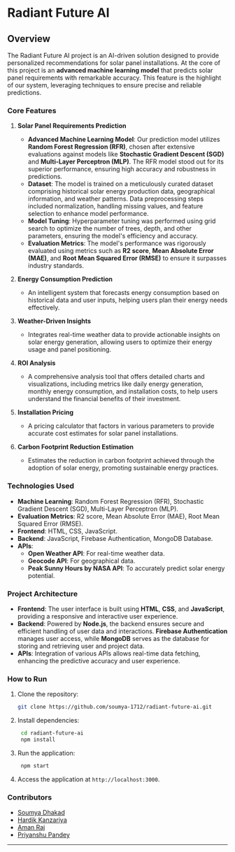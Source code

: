 # Radiant Future AI

## Overview

The Radiant Future AI project is an AI-driven solution designed to provide personalized recommendations for solar panel installations. At the core of this project is an **advanced machine learning model** that predicts solar panel requirements with remarkable accuracy. This feature is the highlight of our system, leveraging techniques to ensure precise and reliable predictions.

### Core Features

1. **Solar Panel Requirements Prediction**
   - **Advanced Machine Learning Model**: Our prediction model utilizes **Random Forest Regression (RFR)**, chosen after extensive evaluations against models like **Stochastic Gradient Descent (SGD)** and **Multi-Layer Perceptron (MLP)**. The RFR model stood out for its superior performance, ensuring high accuracy and robustness in predictions.
   - **Dataset**: The model is trained on a meticulously curated dataset comprising historical solar energy production data, geographical information, and weather patterns. Data preprocessing steps included normalization, handling missing values, and feature selection to enhance model performance.
   - **Model Tuning**: Hyperparameter tuning was performed using grid search to optimize the number of trees, depth, and other parameters, ensuring the model's efficiency and accuracy.
   - **Evaluation Metrics**: The model's performance was rigorously evaluated using metrics such as **R2 score**, **Mean Absolute Error (MAE)**, and **Root Mean Squared Error (RMSE)** to ensure it surpasses industry standards.

2. **Energy Consumption Prediction**
   - An intelligent system that forecasts energy consumption based on historical data and user inputs, helping users plan their energy needs effectively.

3. **Weather-Driven Insights**
   - Integrates real-time weather data to provide actionable insights on solar energy generation, allowing users to optimize their energy usage and panel positioning.

4. **ROI Analysis**
   - A comprehensive analysis tool that offers detailed charts and visualizations, including metrics like daily energy generation, monthly energy consumption, and installation costs, to help users understand the financial benefits of their investment.

5. **Installation Pricing**
   - A pricing calculator that factors in various parameters to provide accurate cost estimates for solar panel installations.

6. **Carbon Footprint Reduction Estimation**
   - Estimates the reduction in carbon footprint achieved through the adoption of solar energy, promoting sustainable energy practices.

### Technologies Used

- **Machine Learning**: Random Forest Regression (RFR), Stochastic Gradient Descent (SGD), Multi-Layer Perceptron (MLP).
- **Evaluation Metrics**: R2 score, Mean Absolute Error (MAE), Root Mean Squared Error (RMSE).
- **Frontend**: HTML, CSS, JavaScript.
- **Backend**: JavaScript, Firebase Authentication, MongoDB Database.
- **APIs**: 
   - **Open Weather API**: For real-time weather data.
   - **Geocode API**: For geographical data.
   - **Peak Sunny Hours by NASA API**: To accurately predict solar energy potential.

### Project Architecture

- **Frontend**: The user interface is built using **HTML**, **CSS**, and **JavaScript**, providing a responsive and interactive user experience.
- **Backend**: Powered by **Node.js**, the backend ensures secure and efficient handling of user data and interactions. **Firebase Authentication** manages user access, while **MongoDB** serves as the database for storing and retrieving user and project data.
- **APIs**: Integration of various APIs allows real-time data fetching, enhancing the predictive accuracy and user experience.

### How to Run

1. Clone the repository:
   ```bash
   git clone https://github.com/soumya-1712/radiant-future-ai.git
    ```
2. Install dependencies:
     ```bash
      cd radiant-future-ai
      npm install
    ```
3. Run the application:
     ```bash
      npm start
    ```
4. Access the application at `http://localhost:3000`.

### Contributors
- [Soumya Dhakad](https://github.com/soumya-1712)
- [Hardik Kanzariya](https://github.com/MrHardik-k)
- [Aman Raj](https://github.com/Amanraj4482)
- [Priyanshu Pandey](https://github.com/Harshpf)

---
